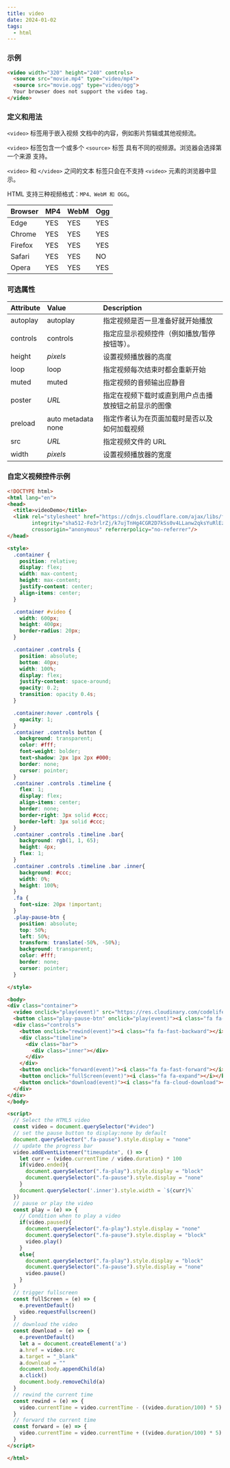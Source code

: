 ```yaml
---
title: video
date: 2024-01-02
tags:
  - html
---
```


### 示例

```html
<video width="320" height="240" controls>
  <source src="movie.mp4" type="video/mp4">
  <source src="movie.ogg" type="video/ogg">
  Your browser does not support the video tag.
</video>
```



### 定义和用法

`<video>` 标签用于嵌入视频 文档中的内容，例如影片剪辑或其他视频流。

`<video>` 标签包含一个或多个 `<source>` 标签 具有不同的视频源。浏览器会选择第一个来源 支持。

`<video>` 和 `</video>` 之间的文本 标签只会在不支持 `<video>` 元素的浏览器中显示。

HTML 支持三种视频格式：`MP4、WebM 和 OGG`。

| Browser | MP4  | WebM | Ogg  |
| :------ | :--- | :--- | :--- |
| Edge    | YES  | YES  | YES  |
| Chrome  | YES  | YES  | YES  |
| Firefox | YES  | YES  | YES  |
| Safari  | YES  | YES  | NO   |
| Opera   | YES  | YES  | YES  |



### 可选属性

| Attribute                                                    | Value              | Description                                          |
|:-------------------------------------------------------------| :----------------- | :--------------------------------------------------- |
| autoplay                                                     | autoplay           | 指定视频是否一旦准备好就开始播放                     |
| controls                                                     | controls           | 指定应显示视频控件（例如播放/暂停按钮等）。          |
| height                                                       | *pixels*           | 设置视频播放器的高度                                 |
| loop                                                         | loop               | 指定视频每次结束时都会重新开始                       |
| muted                                                        | muted              | 指定视频的音频输出应静音                             |
| poster                                                       | *URL*              | 指定在视频下载时或直到用户点击播放按钮之前显示的图像 |
| preload                                                      | auto metadata none | 指定作者认为在页面加载时是否以及如何加载视频         |
| src                                                          | *URL*              | 指定视频文件的 URL                                   |
| width                                                        | *pixels*           | 设置视频播放器的宽度                                 |



### 自定义视频控件示例

```html
<!DOCTYPE html>
<html lang="en">
<head>
  <title>videoDemo</title>
  <link rel="stylesheet" href="https://cdnjs.cloudflare.com/ajax/libs/font-awesome/6.0.0-beta3/css/all.min.css"
        integrity="sha512-Fo3rlrZj/k7ujTnHg4CGR2D7kSs0v4LLanw2qksYuRlEzO+tcaEPQogQ0KaoGN26/zrn20ImR1DfuLWnOo7aBA=="
        crossorigin="anonymous" referrerpolicy="no-referrer"/>
</head>

<style>
  .container {
    position: relative;
    display: flex;
    width: max-content;
    height: max-content;
    justify-content: center;
    align-items: center;
  }

  .container #video {
    width: 600px;
    height: 400px;
    border-radius: 20px;
  }

  .container .controls {
    position: absolute;
    bottom: 40px;
    width: 100%;
    display: flex;
    justify-content: space-around;
    opacity: 0.2;
    transition: opacity 0.4s;
  }

  .container:hover .controls {
    opacity: 1;
  }
  .container .controls button {
    background: transparent;
    color: #fff;
    font-weight: bolder;
    text-shadow: 2px 1px 2px #000;
    border: none;
    cursor: pointer;
  }
  .container .controls .timeline {
    flex: 1;
    display: flex;
    align-items: center;
    border: none;
    border-right: 3px solid #ccc;
    border-left: 3px solid #ccc;
  }
  .container .controls .timeline .bar{
    background: rgb(1, 1, 65);
    height: 4px;
    flex: 1;
  }
  .container .controls .timeline .bar .inner{
    background: #ccc;
    width: 0%;
    height: 100%;
  }
  .fa {
    font-size: 20px !important;
  }
  .play-pause-btn {
    position: absolute;
    top: 50%;
    left: 50%;
    transform: translate(-50%, -50%);
    background: transparent;
    color: #fff;
    border: none;
    cursor: pointer;
  }

</style>

<body>
<div class="container">
  <video onclick="play(event)" src="https://res.cloudinary.com/codelife/video/upload/v1637805738/intro_l5ul1k.mp4" id="video"></video>
  <button class="play-pause-btn" onclick="play(event)"><i class="fa fa-play"></i><i class="fa fa-pause"></i></button>
  <div class="controls">
    <button onclick="rewind(event)"><i class="fa fa-fast-backward"></i></button>
    <div class="timeline">
      <div class="bar">
        <div class="inner"></div>
      </div>
    </div>
    <button onclick="forward(event)"><i class="fa fa-fast-forward"></i></button>
    <button onclick="fullScreen(event)"><i class="fa fa-expand"></i></button>
    <button onclick="download(event)"><i class="fa fa-cloud-download"></i></button>
  </div>
</div>
</body>

<script>
  // Select the HTML5 video
  const video = document.querySelector("#video")
  // set the pause button to display:none by default
  document.querySelector(".fa-pause").style.display = "none"
  // update the progress bar
  video.addEventListener("timeupdate", () => {
    let curr = (video.currentTime / video.duration) * 100
    if(video.ended){
      document.querySelector(".fa-play").style.display = "block"
      document.querySelector(".fa-pause").style.display = "none"
    }
    document.querySelector('.inner').style.width = `${curr}%`
  })
  // pause or play the video
  const play = (e) => {
    // Condition when to play a video
    if(video.paused){
      document.querySelector(".fa-play").style.display = "none"
      document.querySelector(".fa-pause").style.display = "block"
      video.play()
    }
    else{
      document.querySelector(".fa-play").style.display = "block"
      document.querySelector(".fa-pause").style.display = "none"
      video.pause()
    }
  }
  // trigger fullscreen
  const fullScreen = (e) => {
    e.preventDefault()
    video.requestFullscreen()
  }
  // download the video
  const download = (e) => {
    e.preventDefault()
    let a = document.createElement('a')
    a.href = video.src
    a.target = "_blank"
    a.download = ""
    document.body.appendChild(a)
    a.click()
    document.body.removeChild(a)
  }
  // rewind the current time
  const rewind = (e) => {
    video.currentTime = video.currentTime - ((video.duration/100) * 5)
  }
  // forward the current time
  const forward = (e) => {
    video.currentTime = video.currentTime + ((video.duration/100) * 5)
  }
</script>

</html>

```


